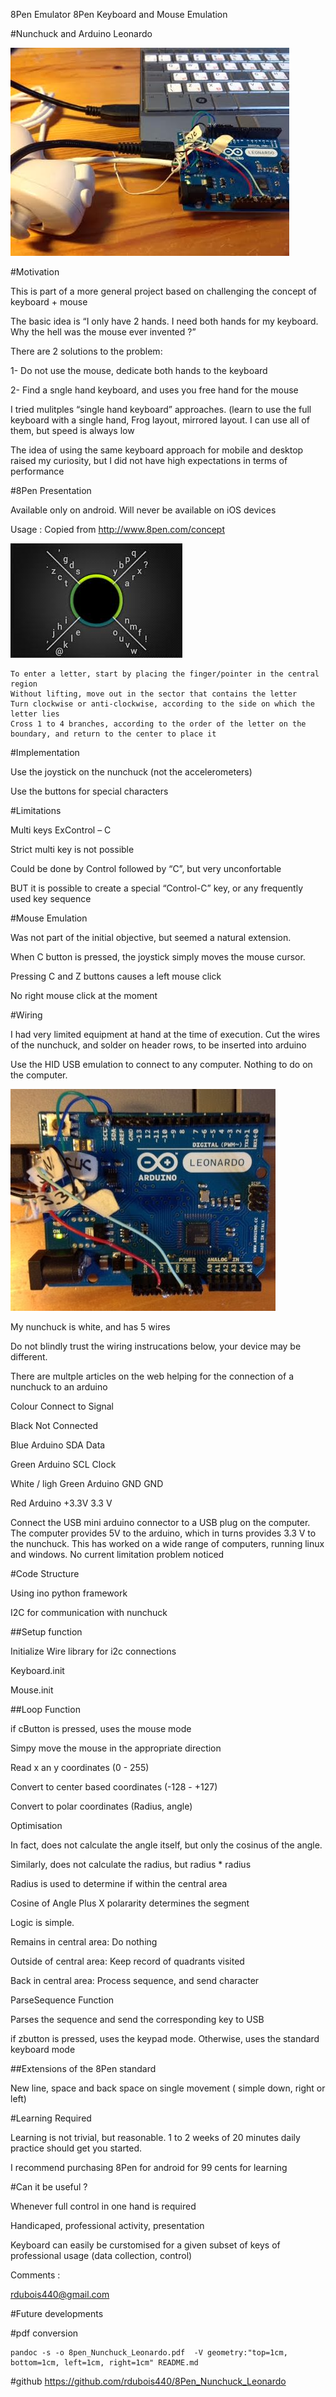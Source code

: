 8Pen Emulator
8Pen Keyboard and Mouse Emulation

#Nunchuck and Arduino Leonardo


![Overview](images/arduino_nunchuck_hp2133.jpg)



#Motivation

This is part of a more general project based on challenging the concept of keyboard + mouse

The basic idea is “I only have 2 hands. I need both hands for my keyboard. Why the hell was the mouse ever invented ?”

There are 2 solutions to the problem:

1- Do not use the mouse, dedicate both hands to the keyboard

2- Find a sngle hand keyboard, and uses you free hand for the mouse

I tried mulitples “single hand keyboard” approaches. (learn to use the full keyboard with a single hand, Frog layout, mirrored layout. I can use all of them, but speed is always low


The idea of using the same keyboard approach for mobile and desktop raised my curiosity, but I did not have high expectations in terms of performance


#8Pen Presentation

Available only on android. Will never be available on iOS devices

Usage : Copied from http://www.8pen.com/concept


![8Pen usage](images/8pen_color.jpg)


    To enter a letter, start by placing the finger/pointer in the central region
    Without lifting, move out in the sector that contains the letter
    Turn clockwise or anti-clockwise, according to the side on which the letter lies
    Cross 1 to 4 branches, according to the order of the letter on the boundary, and return to the center to place it


#Implementation

Use the joystick on the nunchuck (not the accelerometers)

Use the buttons for special characters


#Limitations

Multi keys ExControl – C

Strict multi key is not possible

Could be done by Control followed by “C”, but very unconfortable

BUT it is possible to create a special “Control-C” key, or any frequently used key sequence


#Mouse Emulation

Was not part of the initial objective, but seemed a natural extension.

When C button is pressed, the joystick simply moves the mouse cursor.

Pressing C and Z buttons causes a left mouse click

No right mouse click at the moment


#Wiring

I had very limited equipment at hand at the time of execution. Cut the wires of the nunchuck, and solder on header rows, to be inserted into arduino

Use the HID USB emulation to connect to any computer. Nothing to do on the computer.


![Wiring](images/arduino_nunchuck_detail.jpg)



My nunchuck is white, and has 5 wires

Do not blindly trust the wiring instrucations below, your device may be different.

There are multple articles on the web helping for the connection of a nunchuck to an arduino






Colour Connect to Signal

Black Not Connected 

Blue Arduino SDA Data

Green Arduino SCL Clock

White / ligh Green Arduino GND GND

Red Arduino +3.3V 3.3 V


Connect the USB mini arduino connector to a USB plug on the computer. The computer provides 5V to the arduino, which in turns provides 3.3 V to the nunchuck. This has worked on a wide range of computers, running linux and windows. No current limitation problem noticed



#Code Structure


Using ino python framework

I2C for communication with nunchuck


##Setup function

Initialize Wire library for i2c connections

Keyboard.init

Mouse.init


##Loop Function

if cButton is pressed, uses the mouse mode

Simpy move the mouse in the appropriate direction


Read x an y coordinates (0 - 255)

Convert to center based coordinates (-128 - +127)


Convert to polar coordinates (Radius, angle)

Optimisation 

In fact, does not calculate the angle itself, but only the cosinus of the angle.

Similarly, does not calculate the radius, but radius * radius


Radius is used to determine if within the central area

Cosine of Angle Plus X polararity determines the segment


Logic is simple.

Remains in central area: Do nothing

Outside of central area: Keep record of quadrants visited

Back in central area: Process sequence, and send character


ParseSequence Function


Parses the sequence and send the corresponding key to USB

if zbutton is pressed, uses the keypad mode. Otherwise, uses the standard keyboard mode



##Extensions of the 8Pen standard

New line, space and back space on single movement ( simple down, right or left)


#Learning Required

Learning is not trivial, but reasonable. 1 to 2 weeks of 20 minutes daily practice should get you started.

I recommend purchasing 8Pen for android for 99 cents for learning

#Can it be useful ?

Whenever full control in one hand is required

Handicaped, professional activity, presentation

Keyboard can easily be curstomised for a given subset of keys of professional usage (data collection, control)


Comments :

rdubois440@gmail.com


#Future developments

#pdf conversion   
```
pandoc -s -o 8pen_Nunchuck_Leonardo.pdf  -V geometry:"top=1cm, bottom=1cm, left=1cm, right=1cm" README.md
```
#github
https://github.com/rdubois440/8Pen_Nunchuck_Leonardo

